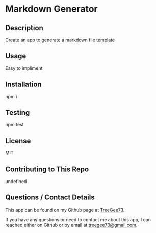 # Markdown Generator
  
  ## Description
  Create an app to generate a markdown file template

  ## Usage
  Easy to impliment

  ## Installation
  npm i

  ## Testing
  npm test

  ## License
  MIT

  ## Contributing to This Repo
  undefined

  ## Questions / Contact Details
  This app can be found on my Github page at [TreeGee73](https://github.com/TreeGee73).

  If you have any questions or need to contact me about this app, I can reached either on Github or by email at [treegee73@gmail.com](treegee73@gmail.com).
